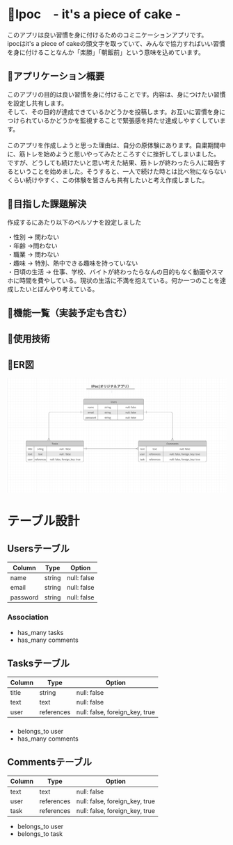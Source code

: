 # 💪Ipoc　- it's a piece of cake -

 このアプリは良い習慣を身に付けるためのコミニケーションアプリです。<br>
 ipocはit's a piece of cakeの頭文字を取っていて、みんなで協力すればいい習慣を身に付けることなんか「楽勝」「朝飯前」という意味を込めています。



## 💪アプリケーション概要

このアプリの目的は良い習慣を身に付けることです。内容は、身につけたい習慣を設定し共有します。<br>
そして、その目的が達成できているかどうかを投稿します。お互いに習慣を身につけられているかどうかを監視することで緊張感を持たせ達成しやすくしています。<br>
<br>
このアプリを作成しようと思った理由は、自分の原体験にあります。自粛期間中に、筋トレを始めようと思いやってみたところすぐに挫折してしまいました。<br>
ですが、どうしても続けたいと思い考えた結果、筋トレが終わったら人に報告するということを始めました。そうすると、一人で続けた時とは比べ物にならないくらい続けやすく、この体験を皆さんも共有したいと考え作成しました。

## 💪目指した課題解決

作成するにあたり以下のペルソナを設定しました

・性別 → 問わない<br>
・年齢 →問わない<br>
・職業 → 問わない<br>
・趣味 → 特別、熱中できる趣味を持っていない<br>
・日頃の生活 → 仕事、学校、バイトが終わったらなんの目的もなく動画やスマホに時間を費やしている。現状の生活に不満を抱えている。何か一つのことを達成したいとぼんやり考えている。<br>

## 💪機能一覧（実装予定も含む）

## 💪使用技術

## 💪ER図

![ER図](app/assets/images/er.png "サンプル")


# テーブル設計

## Usersテーブル

| Column   | Type   | Option      |
| -------- | ------ | ----------- |
| name     | string | null: false |
| email    | string | null: false |
| password | string | null: false |

### Association

- has_many tasks
- has_many comments

## Tasksテーブル

| Column | Type       | Option                         |
| ------ | ---------- | ------------------------------ |
| title  | string     | null: false                    |
| text   | text       | null: false                    |
| user   | references | null: false, foreign_key, true |

###

- belongs_to user
- has_many comments

## Commentsテーブル

| Column | Type       | Option                         | 
| ------ | ---------- | ------------------------------ |
| text   | text       | null: false                    |
| user   | references | null: false, foreign_key, true |
| task   | references | null: false, foreign_key, true |

- belongs_to user
- belongs_to task

